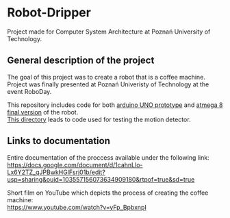 # Robot-Dripper

Project made for Computer System Architecture at Poznań University of Technology.

## General description of the project

The goal of this project was to create a robot that is a coffee machine.
Project was finally presented at Poznań Univeristy of Technology at the event RoboDay.

This repository includes code for both [arduino UNO prototype](motor_control) and [atmega 8 final version](ask) of the robot.<br />
[This directory](motiondetector) leads to code used for testing the motion detector.

## Links to documentation

Entire documentation of the proccess available under the following link:<br />
https://docs.google.com/document/d/1cahnLlo-Lx6Y2TZ_qJPBwkHGlFsrj01b/edit?usp=sharing&ouid=103557156073634909180&rtpof=true&sd=true

Short film on YouTube which depicts the process of creating the coffee machine:<br />
https://www.youtube.com/watch?v=yFp_BpbxnpI


